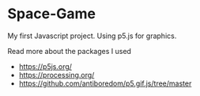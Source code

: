 # Space-Game
My first Javascript project. Using p5.js for graphics.

Read more about the packages I used 
- https://p5js.org/ 
- https://processing.org/ 
- https://github.com/antiboredom/p5.gif.js/tree/master
